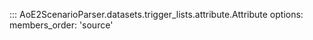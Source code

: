 ::: AoE2ScenarioParser.datasets.trigger_lists.attribute.Attribute
    options:
      members_order: 'source'